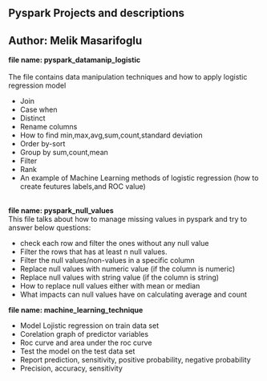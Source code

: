 ## Pyspark Projects and descriptions

## Author: Melik Masarifoglu

**file name: pyspark_datamanip_logistic**<br/>  
The file contains data manipulation techniques and how to apply logistic regression model<br/>  
* Join<br/>
* Case when<br/> 
* Distinct<br/>
* Rename columns<br/>
* How to find min,max,avg,sum,count,standard deviation<br/> 
* Order by-sort
* Group by sum,count,mean<br/> 
* Filter<br/> 
* Rank<br/> 
* An example of Machine Learning methods of logistic regression (how to create feutures labels,and ROC value)<br/><br/> 

**file name: pyspark_null_values**<br/>
This file talks about how to manage missing values in pyspark and try to answer below questions: <br/> 
  
* check each row and filter the ones without any null value<br/>
* Filter the rows that has at least n null values.<br/>
* Filter the null values/non-values in a specific column<br/> 
* Replace null values with numeric value (if the column is numeric)<br/>
* Replace null values with string value  (if the column is string)<br/>
* How to replace null values either with mean or median<br/>
* What impacts can null values have on calculating average and count<br/> 

**file name: machine_learning_technique**<br/>
* Model Lojistic regression on train data set 
* Corelation graph of predictor variables
* Roc curve and area under the roc curve
* Test the model on the test data set 
* Report prediction, sensitivity, positive probability, negative probability
* Precision, accuracy, sensitivity
